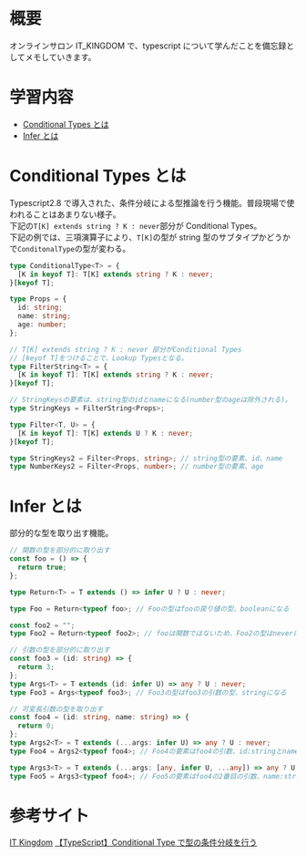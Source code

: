 <!--
title:   【TypeScript入門 #16】Condition TypesとInfer
tags:    TypeScript,conditionTypes Infer,it_kingdom
private: false
-->

# 概要

オンラインサロン IT_KINGDOM で、typescript について学んだことを備忘録としてメモしていきます。

# 学習内容

- [Conditional Types とは](#conditional-types-とは)
- [Infer とは](#infer-とは)

# Conditional Types とは

Typescript2.8 で導入された、条件分岐による型推論を行う機能。普段現場で使われることはあまりない様子。<br>
下記の`T[K] extends string ? K : never`部分が Conditional Types。<br>
下記の例では、三項演算子により、`T[K]`の型が string 型のサブタイプかどうかで`ConditonalType`の型が変わる。

```typescript
type ConditionalType<T> = {
  [K in keyof T]: T[K] extends string ? K : never;
}[keyof T];
```

```typescript
type Props = {
  id: string;
  name: string;
  age: number;
};

// T[K] extends string ? K : never 部分がConditional Types
// [keyof T]をつけることで、Lookup Typesとなる。
type FilterString<T> = {
  [K in keyof T]: T[K] extends string ? K : never;
}[keyof T];

// StringKeysの要素は、string型のidとnameになる(number型のageは除外される)。
type StringKeys = FilterString<Props>;

type Filter<T, U> = {
  [K in keyof T]: T[K] extends U ? K : never;
}[keyof T];

type StringKeys2 = Filter<Props, string>; // string型の要素、id、name
type NumberKeys2 = Filter<Props, number>; // number型の要素、age
```

# Infer とは

部分的な型を取り出す機能。

```typescript
// 関数の型を部分的に取り出す
const foo = () => {
  return true;
};

type Return<T> = T extends () => infer U ? U : never;

type Foo = Return<typeof foo>; // Fooの型はfooの戻り値の型、booleanになる

const foo2 = "";
type Foo2 = Return<typeof foo2>; // fooは関数ではないため、Foo2の型はneverになる

// 引数の型を部分的に取り出す
const foo3 = (id: string) => {
  return 3;
};
type Args<T> = T extends (id: infer U) => any ? U : never;
type Foo3 = Args<typeof foo3>; // Foo3の型はfoo3の引数の型、stringになる

// 可変長引数の型を取り出す
const foo4 = (id: string, name: string) => {
  return 0;
};
type Args2<T> = T extends (...args: infer U) => any ? U : never;
type Foo4 = Args2<typeof foo4>; // Foo4の要素はfoo4の引数、id:stringとname:stringになる

type Args3<T> = T extends (...args: [any, infer U, ...any]) => any ? U : never;
type Foo5 = Args3<typeof foo4>; // Foo5の要素はfoo4の2番目の引数、name:stringになる
```

# 参考サイト

[IT Kingdom](https://it-kingdom.com/)
[【TypeScript】Conditional Type で型の条件分岐を行う](https://zenn.dev/oreo2990/articles/1040312d7af066)
